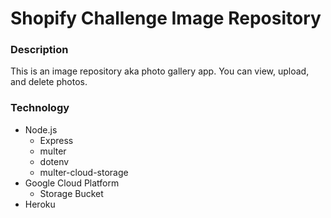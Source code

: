 # Shopify Challenge Image Repository

### Description

This is an image repository aka photo gallery app. You can view, upload, and delete photos.

### Technology

- Node.js
    - Express
    - multer
    - dotenv
    - multer-cloud-storage
- Google Cloud Platform
    - Storage Bucket
- Heroku